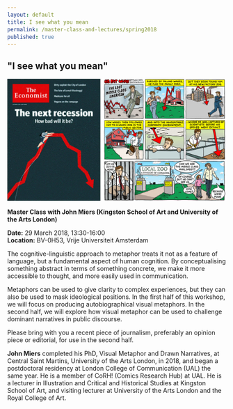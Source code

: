 ```yaml
---
layout: default
title: I see what you mean
permalink: /master-class-and-lectures/spring2018
published: true
---
```


## "I see what you mean"

<img src="img/Miers_I see what you mean.png" alt="" width="685" />

__Master Class with John Miers (Kingston School of Art and University of the Arts London)__

__Date:__ 29 March 2018, 13:30-16:00  
__Location:__ BV-0H53, Vrije Universiteit Amsterdam

The cognitive-linguistic approach to metaphor treats it not as a feature of language, but a fundamental aspect of human cognition. By conceptualising something abstract in terms of something concrete, we make it more accessible to thought, and more easily used in communication.

Metaphors can be used to give clarity to complex experiences, but they can also be used to mask ideological positions. In the first half of this workshop, we will focus on producing autobiographical visual metaphors. In the second half, we will explore how visual metaphor can be used to challenge dominant narratives in public discourse.

Please bring with you a recent piece of journalism, preferably an opinion piece or editorial, for use in the second half.

__John Miers__ completed his PhD, Visual Metaphor and Drawn Narratives, at Central Saint Martins, University of the Arts London, in 2018, and began a postdoctoral residency at London College of Communication (UAL) the same year. He is a member of CoRH! (Comics Research Hub) at UAL. He 
is a lecturer in Illustration and Critical and Historical Studies at Kingston School of Art, and visiting lecturer at University of the Arts London and the Royal College of Art.





